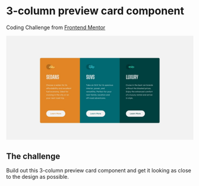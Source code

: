 # 3-column preview card component

Coding Challenge from [Frontend Mentor](https://www.frontendmentor.io)

![Design preview for desktop design](./design/desktop-design.jpg)

## The challenge

Build out this 3-column preview card component and get it looking as close to the design as possible.
